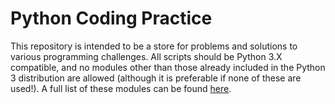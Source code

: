 # Python Coding Practice
This repository is intended to be a store for problems and solutions to various programming challenges.
All scripts should be Python 3.X compatible, and no modules other than those already included in the Python 3 distribution are allowed (although it is preferable if none of these are used!).
A full list of these modules can be found [here](https://docs.python.org/3/py-modindex.html).

